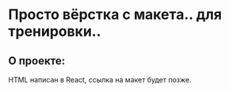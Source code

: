 # Просто вёрстка с макета.. для тренировки..
## О проекте:
HTML написан в React, ссылка на макет будет позже.
